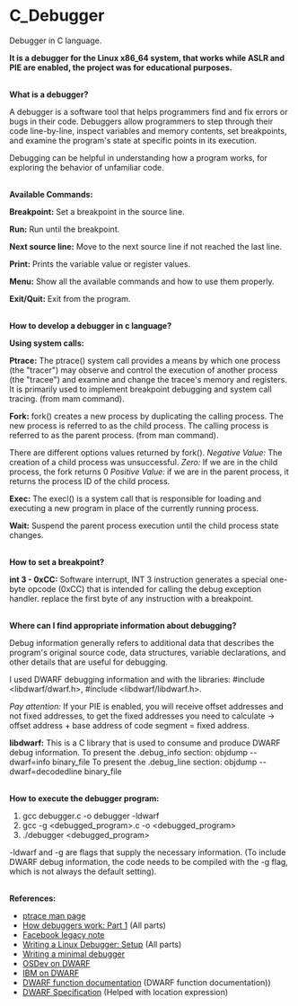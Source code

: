 # C_Debugger
Debugger in C language.

**It is a debugger for the Linux x86_64 system, that works while ASLR and PIE are enabled, the project was for educational purposes.** 
<br><br>

**What is a debugger?**

A debugger is a software tool that helps programmers find and fix errors or bugs in their code. 
Debuggers allow programmers to step through their code line-by-line, inspect variables and memory contents, set breakpoints, and examine the program's state at specific points in its execution.

Debugging can be helpful in understanding how a program works, for exploring the behavior of unfamiliar code.<br><br>



**Available Commands:**


**Breakpoint:** Set a breakpoint in the source line.


**Run:** Run until the breakpoint.


**Next source line:** Move to the next source line if not reached the last line.


**Print:** Prints the variable value or register values.


**Menu:** Show all the available commands and how to use them properly.


**Exit/Quit:** Exit from the program.<br><br>



__How to develop a debugger in c language?__


**Using system calls:**

**Ptrace:** The  ptrace()  system call provides a means by which one process (the "tracer") may observe and control the execution of another process (the  "tracee") and  examine and  change  the  tracee's memory and registers.  
It is primarily used to implement breakpoint debugging and system call tracing.
(from mam command).

**Fork:** fork()  creates  a new process by duplicating the calling process. The new process is referred to as the child process. The calling process is referred to as the parent process. (from man command).

There are different options values returned by fork(). 
_Negative Value:_ The creation of a child process was unsuccessful.
_Zero:_ If we are in the child process, the fork returns 0
_Positive Value:_ if we are in the parent process, it returns the process ID of the child process.

**Exec:** The execl() is a system call that is responsible for loading and executing a new program in place of the currently running process.
 
**Wait:** Suspend the parent process execution until the child process state changes.<br><br>




**How to set a breakpoint?**
 
**int 3 - 0xCC:** Software interrupt, INT 3 instruction generates a special one-byte opcode (0xCC) that is intended for calling the debug exception handler. replace the first byte of any instruction with a breakpoint.<br><br>  




**Where can I find appropriate information about debugging?**

Debug information generally refers to additional data that describes the program's original source code, data structures, variable declarations, and other details that are useful for debugging.

I used DWARF debugging information and with the libraries: #include <libdwarf/dwarf.h>, #include <libdwarf/libdwarf.h>.

_Pay attention:_
If your PIE is enabled, you will receive offset addresses and not fixed addresses, to get the fixed addresses you need to calculate -> offset address + base address of code segment = fixed address.

**libdwarf:** This is a C library that is used to consume and produce DWARF debug information.
To present the .debug_info section: objdump --dwarf=info binary_file
To present the .debug_line section: objdump --dwarf=decodedline binary_file <br><br>



**How to execute the debugger program:**

1.   gcc debugger.c -o debugger -ldwarf  
2.   gcc -g <debugged_program>.c -o <debugged_program>
3.   ./debugger <debugged_program>

-ldwarf and -g are flags that supply the necessary information.
(To include DWARF debug information, the code needs to be compiled with the -g flag, which is not always the default setting).<br><br>



**References:**  
- [ptrace man page](https://man7.org/linux/man-pages/man2/ptrace.2.html)  
- [How debuggers work: Part 1](https://eli.thegreenplace.net/2011/01/23/how-debuggers-work-part-1/) (All parts)  
- [Facebook legacy note](https://www.facebook.com/legacy/notes/1179415802105143/)  
- [Writing a Linux Debugger: Setup](https://blog.tartanllama.xyz/writing-a-linux-debugger-setup/) (All parts)  
- [Writing a minimal debugger](http://sigalrm.blogspot.com/2010/07/writing-minimal-debugger.html)  
- [OSDev on DWARF](https://wiki.osdev.org/DWARF)  
- [IBM on DWARF](https://developer.ibm.com/articles/au-dwarf-debug-format/)  
- [DWARF function documentation](https://nxmnpg.lemoda.net/3/dwarf) (DWARF function documentation))
- [DWARF Specification](https://dwarfstd.org/doc/DWARF5.pdf) (Helped with location expression)
